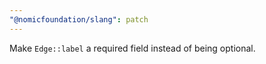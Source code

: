 ```yaml
---
"@nomicfoundation/slang": patch
---
```


Make `Edge::label` a required field instead of being optional.
